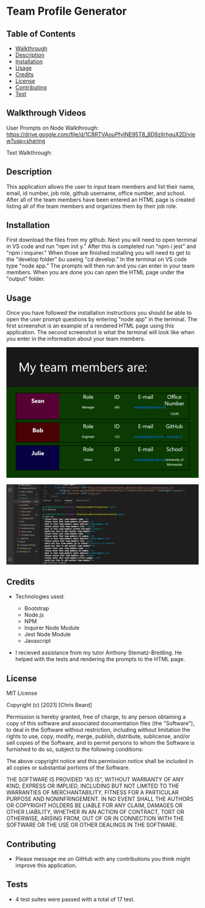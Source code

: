 # Team Profile Generator

## Table of Contents
- [Walkthrough](#Walkthrough)
- [Description](#description)
- [Installation](#installation)
- [Usage](#usage)
- [Credits](#credits)
- [License](#license)
- [Contributing](#contributing)
- [Test](#tests)

## Walkthrough Videos

User Prompts on Node Walkthrough:
https://drive.google.com/file/d/1C8RTVAouPfyINE95T8_8D9zIIrhguX2D/view?usp=sharing

Test Walkthrough:


## Description

This application allows the user to input team members and list their name, email, id number, job role, github username, office number, and school. After all of the team members have been entered an HTML page is created listing all of the team members and organizes them by their job role. 

## Installation

First download the files from my github. Next you will need to open terminal in VS code and run "npm init y." After this is completed run "npm i jest" and "npm i inquirer." When those are finished installing you will need to get to the "develop folder" bu useing "cd develop." In the terminal on VS code type "node app." The prompts will then run and you can enter in your team members. When you are done you can open the HTML page under the "output" folder. 

## Usage

Once you have followed the installation instructions you should be able to open the user prompt questions by entering "node app" in the terminal. 
The first screenshot is an example of a rendered HTML page using this application. The second screenshot is what the terminal will look like when you enter in the information about your team members.  

  ![Screenshot of finished HTML page](./develop/img/demoScreenshot.png)

  ![Screenshot of the node prompts in terminal](./develop/img/demoTerminal.png)

## Credits

- Technologies used:
    - Bootstrap
    - Node.js
    - NPM
    - Inquirer Node Module
    - Jest Node Module
    - Javascript

- I recieved assistance from my tutor Anthony Stematz-Breitling. He helped with the tests and rendering the prompts to the HTML page. 

## License

MIT License

Copyright (c) [2021] [Chris Beard]

Permission is hereby granted, free of charge, to any person obtaining a copy of this software and associated documentation files (the "Software"), to deal in the Software without restriction, including without limitation the rights to use, copy, modify, merge, publish, distribute, sublicense, and/or sell copies of the Software, and to permit persons to whom the Software is furnished to do so, subject to the following conditions:

The above copyright notice and this permission notice shall be included in all copies or substantial portions of the Software.

THE SOFTWARE IS PROVIDED "AS IS", WITHOUT WARRANTY OF ANY KIND, EXPRESS OR IMPLIED, INCLUDING BUT NOT LIMITED TO THE WARRANTIES OF MERCHANTABILITY, FITNESS FOR A PARTICULAR PURPOSE AND NONINFRINGEMENT. IN NO EVENT SHALL THE AUTHORS OR COPYRIGHT HOLDERS BE LIABLE FOR ANY CLAIM, DAMAGES OR OTHER LIABILITY, WHETHER IN AN ACTION OF CONTRACT, TORT OR OTHERWISE, ARISING FROM, OUT OF OR IN CONNECTION WITH THE SOFTWARE OR THE USE OR OTHER DEALINGS IN THE SOFTWARE.

## Contributing

- Please message me on GitHub with any contributions you think might improve this application. 

## Tests

- 4 test suites were passed with a total of 17 test. 
